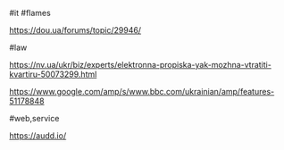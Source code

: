 
#it
#flames

https://dou.ua/forums/topic/29946/


#law

https://nv.ua/ukr/biz/experts/elektronna-propiska-yak-mozhna-vtratiti-kvartiru-50073299.html

https://www.google.com/amp/s/www.bbc.com/ukrainian/amp/features-51178848


#web,service

https://audd.io/
